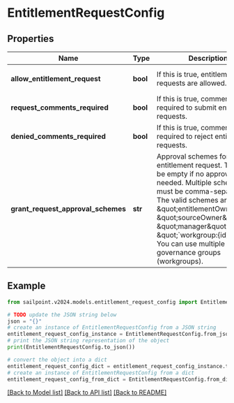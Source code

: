 # EntitlementRequestConfig


## Properties

Name | Type | Description | Notes
------------ | ------------- | ------------- | -------------
**allow_entitlement_request** | **bool** | If this is true, entitlement requests are allowed. | [optional] [default to False]
**request_comments_required** | **bool** | If this is true, comments are required to submit entitlement requests. | [optional] [default to False]
**denied_comments_required** | **bool** | If this is true, comments are required to reject entitlement requests. | [optional] [default to False]
**grant_request_approval_schemes** | **str** | Approval schemes for granting entitlement request. This can be empty if no approval is needed. Multiple schemes must be comma-separated. The valid schemes are \&quot;entitlementOwner\&quot;, \&quot;sourceOwner\&quot;, \&quot;manager\&quot; and \&quot;&#x60;workgroup:{id}&#x60;\&quot;. You can use multiple governance groups (workgroups).  | [optional] [default to 'sourceOwner']

## Example

```python
from sailpoint.v2024.models.entitlement_request_config import EntitlementRequestConfig

# TODO update the JSON string below
json = "{}"
# create an instance of EntitlementRequestConfig from a JSON string
entitlement_request_config_instance = EntitlementRequestConfig.from_json(json)
# print the JSON string representation of the object
print(EntitlementRequestConfig.to_json())

# convert the object into a dict
entitlement_request_config_dict = entitlement_request_config_instance.to_dict()
# create an instance of EntitlementRequestConfig from a dict
entitlement_request_config_from_dict = EntitlementRequestConfig.from_dict(entitlement_request_config_dict)
```
[[Back to Model list]](../README.md#documentation-for-models) [[Back to API list]](../README.md#documentation-for-api-endpoints) [[Back to README]](../README.md)



